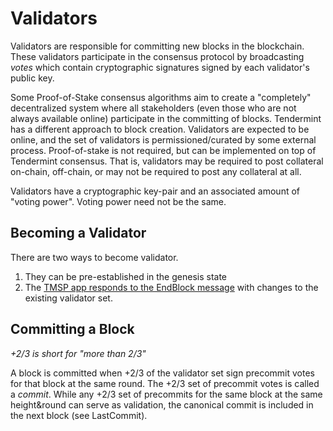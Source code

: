 # Validators

Validators are responsible for committing new blocks in the blockchain.
These validators participate in the consensus protocol by broadcasting _votes_ which contain cryptographic signatures signed by each validator's public key.

Some Proof-of-Stake consensus algorithms aim to create a "completely" decentralized system where all stakeholders (even those who are not always available online) participate in the committing of blocks.  Tendermint has a different approach to block creation.  Validators are expected to be online, and the set of validators is permissioned/curated by some external process.  Proof-of-stake is not required, but can be implemented on top of Tendermint consensus.  That is, validators may be required to post collateral on-chain, off-chain, or may not be required to post any collateral at all.

Validators have a cryptographic key-pair and an associated amount of "voting power".  Voting power need not be the same.

## Becoming a Validator

There are two ways to become validator.

1. They can be pre-established in the <router-link to="/docs/internals/genesis">genesis state</router-link>
2. The [TMSP app responds to the EndBlock message](https://github.com/tendermint/tmsp) with changes to the existing validator set.

## Committing a Block

_+2/3 is short for "more than 2/3"_

A block is committed when +2/3 of the validator set sign <router-link to="/docs/internals/block-structure#vote">precommit votes</router-link> for that block at the same <router-link to="/docs/internals/consensus">round</router-link>.  The +2/3 set of precommit votes is called a <router-link to="/docs/internals/block-structure#commit">_commit_</router-link>.  While any +2/3 set of precommits for the same block at the same height&round can serve as validation, the canonical commit is included in the next block (see <router-link to="/docs/internals/block-structure">LastCommit</router-link>).
